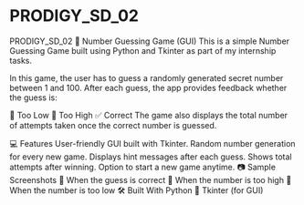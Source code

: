 # PRODIGY_SD_02
PRODIGY_SD_02
🎯 Number Guessing Game (GUI)
This is a simple Number Guessing Game built using Python and Tkinter as part of my internship tasks.

In this game, the user has to guess a randomly generated secret number between 1 and 100. After each guess, the app provides feedback whether the guess is:

🔻 Too Low
🔺 Too High
✅ Correct
The game also displays the total number of attempts taken once the correct number is guessed.

💻 Features
User-friendly GUI built with Tkinter.
Random number generation for every new game.
Displays hint messages after each guess.
Shows total attempts after winning.
Option to start a new game anytime.
📷 Sample Screenshots
🔢 When the guess is correct
🔺 When the number is too high
🔻 When the number is too low
🛠 Built With
Python 🐍
Tkinter (for GUI)

